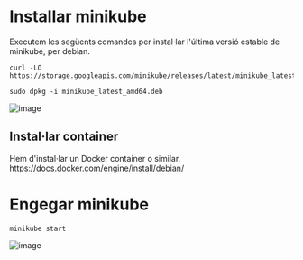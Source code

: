 # Installar minikube
Executem les següents comandes per instal·lar l'última versió estable de minikube, per debian.
```
curl -LO https://storage.googleapis.com/minikube/releases/latest/minikube_latest_amd64.deb
```
```
sudo dpkg -i minikube_latest_amd64.deb
```
![image](https://github.com/user-attachments/assets/8ceb4214-d6b0-48a4-9019-a9bf8b934a70)
## Instal·lar container
Hem d'instal·lar un Docker container o similar.
https://docs.docker.com/engine/install/debian/
# Engegar minikube

```
minikube start
```
![image](https://github.com/user-attachments/assets/2c983e58-fa01-4ff8-937c-1c4991a904a0)
